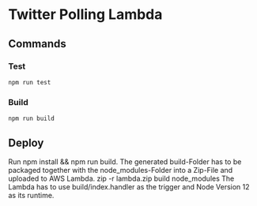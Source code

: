 # Twitter Polling Lambda

## Commands

### Test
`npm run test`

### Build
`npm run build`

## Deploy
Run npm install && npm run build.
The generated build-Folder has to be packaged together with the node_modules-Folder into a Zip-File and uploaded to AWS Lambda.
zip -r lambda.zip build node_modules
The Lambda has to use build/index.handler as the trigger and Node Version 12 as its runtime.
